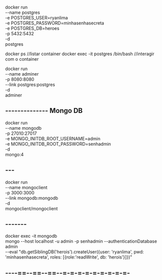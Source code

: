docker run \
  --name postgres \
  -e POSTGRES_USER=ryanlima \
  -e POSTGRES_PASSWORD=minhasenhasecreta \
  -e POSTGRES_DB=heroes \
  -p 5432:5432 \
  -d \
  postgres

  docker ps 
  //listar container
  docker exec -it postgres /bin/bash
  //interagir com o container 

  docker run \
    --name adminer \
    -p 8080:8080 \
    --link postgres:postgres \
    -d \
    adminer

## -------------- Mongo DB
docker run \
  --name mongodb \
  -p  27010:27017 \
  -e MONGO_INITDB_ROOT_USERNAME=admin \
  -e MONGO_INITDB_ROOT_PASSWORD=senhadmin \
  -d \
  mongo:4


## ---
docker run \
  --name mongoclient\
  -p 3000:3000 \
  --link mongodb:mongodb \
  -d \
  mongoclient/mongoclient

## -------

docker exec -it mongodb \
  mongo --host localhost -u admin -p senhadmin --authenticationDatabase admin \
  --eval "db.getSiblingDB('herois').createUser({user: 'ryanlima', pwd: 'minhasenhasecreta', roles: [{role:'readWrite', db: 'herois'}]})"

## ----==--==--==--=-=-=-=-=-=-=-=-=-
